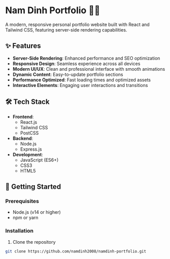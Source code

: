 # Nam Dinh Portfolio 👨‍💻

A modern, responsive personal portfolio website built with React and Tailwind CSS, featuring server-side rendering capabilities.

## ✨ Features

- **Server-Side Rendering**: Enhanced performance and SEO optimization
- **Responsive Design**: Seamless experience across all devices
- **Modern UI/UX**: Clean and professional interface with smooth animations
- **Dynamic Content**: Easy-to-update portfolio sections
- **Performance Optimized**: Fast loading times and optimized assets
- **Interactive Elements**: Engaging user interactions and transitions

## 🛠️ Tech Stack

- **Frontend**:
  - React.js
  - Tailwind CSS
  - PostCSS
- **Backend**:
  - Node.js
  - Express.js
- **Development**:
  - JavaScript (ES6+)
  - CSS3
  - HTML5

## 🚀 Getting Started

### Prerequisites

- Node.js (v14 or higher)
- npm or yarn

### Installation

1. Clone the repository
```bash
git clone https://github.com/namdinh2008/namdinh-portfolio.git
